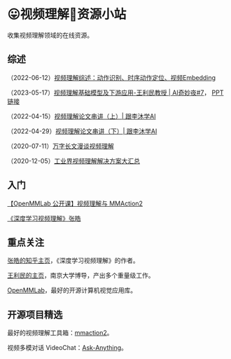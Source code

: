 # 😛视频理解🥵资源小站
收集视频理解领域的在线资源。

## 综述
（2022-06-12）[视频理解综述：动作识别、时序动作定位、视频Embedding](https://zhuanlan.zhihu.com/p/422235052)

（2023-05-17）[视频理解基础模型及下游应用-王利民教授 | AI奇妙夜#7](https://www.bilibili.com/video/BV1rz4y1t7b7/?spm_id_from=333.999.0.0&vd_source=6ac7c4e9791ca84c0eeb7af7f2237d31)，
[PPT链接](https://aicarrier.feishu.cn/file/AVZQbWGi7ooyiuxHbLUcPOKknad)

（2022-04-15）[视频理解论文串讲（上）| 跟李沐学AI](https://www.bilibili.com/video/BV1fL4y157yA/?spm_id_from=333.337.search-card.all.click&vd_source=6ac7c4e9791ca84c0eeb7af7f2237d31)

（2022-04-29）[视频理解论文串讲（下）| 跟李沐学AI](https://www.bilibili.com/video/BV11Y411P7ep/?spm_id_from=333.788&vd_source=6ac7c4e9791ca84c0eeb7af7f2237d31)

（2020-07-11）[万字长文漫谈视频理解](https://zhuanlan.zhihu.com/p/158702087)

（2020-12-05）[工业界视频理解解决方案大汇总](https://zhuanlan.zhihu.com/p/331660909)

## 入门
[【OpenMMLab 公开课】视频理解与 MMAction2](https://www.bilibili.com/video/BV1h34y1D7QH?p=1&vd_source=6ac7c4e9791ca84c0eeb7af7f2237d31)

[《深度学习视频理解》张皓](https://zhuanlan.zhihu.com/p/413690166)


## 重点关注
[张皓的知乎主页](https://www.zhihu.com/people/hao-zhang-0214)，《深度学习视频理解》的作者。

[王利民的主页](http://wanglimin.github.io/)，南京大学博导，产出多个重量级工作。

[OpenMMLab](https://github.com/open-mmlab)，最好的开源计算机视觉应用库。

## 开源项目精选
最好的视频理解工具箱：[mmaction2](https://github.com/open-mmlab/mmaction2)。

视频多模对话 VideoChat：[Ask-Anything](https://github.com/OpenGVLab/Ask-Anything)。
